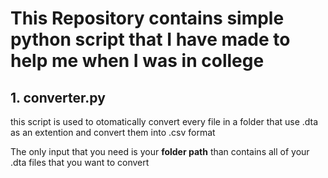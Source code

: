 # This Repository contains simple python script that I have made to help me when I was in college

## 1. **converter.py**

this script is used to otomatically convert every file in a folder that use .dta as an extention and convert them into .csv format

The only input that you need is your **folder path** than contains all of your .dta files that you want to convert
